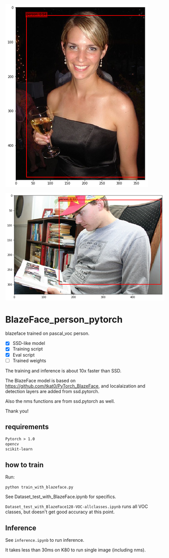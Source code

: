 ![person1](./sample/img.png)

![person2](./sample/img2.png)

# BlazeFace_person_pytorch
blazeface trained on pascal_voc person.

- [x] SSD-like model
- [x] Training script
- [x] Eval script
- [ ] Trained weights

The training and inference is about 10x faster than SSD.

The BlazeFace model is based on https://github.com/tkat0/PyTorch_BlazeFace, and localaization and detection layers are added from ssd.pytorch. 

Also the nms functions are from ssd.pytorch as well.

Thank you!

## requirements
```
Pytorch > 1.0
opencv
scikit-learn
```

## how to train
Run:

`python train_with_blazeface.py`

See Dataset_test_with_BlazeFace.ipynb for specifics.

`Dataset_test_with_BlazeFace128-VOC-allclasses.ipynb` runs all VOC classes, but doesn't get good accuracy at this point.

## Inference
See `inference.ipynb` to run inference.

It takes less than 30ms on K80 to run single image (including nms).


